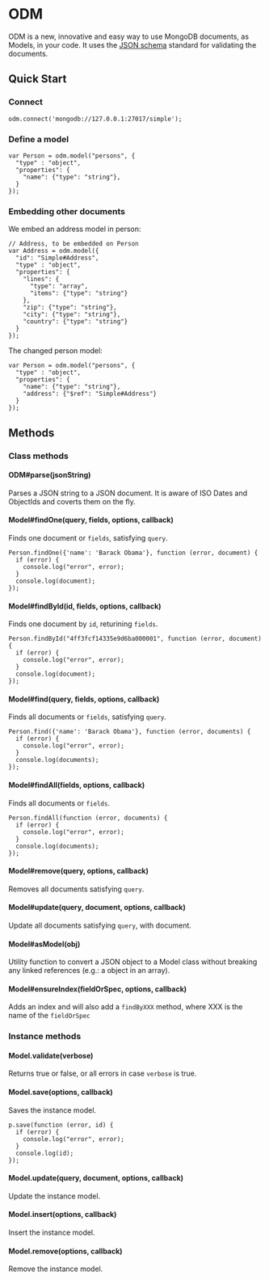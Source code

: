 # ODM

ODM is a new, innovative and easy way to use MongoDB documents, as Models, in your code.
It uses the [JSON schema](http://tools.ietf.org/html/draft-zyp-json-schema-03) standard for validating the documents.

## Quick Start

### Connect

	odm.connect('mongodb://127.0.0.1:27017/simple');

### Define a model

	var Person = odm.model("persons", {
	  "type" : "object",
	  "properties": {
	    "name": {"type": "string"},
	  }
	});

### Embedding other documents

We embed an address model in person:
	
	// Address, to be embedded on Person
	var Address = odm.model({
	  "id": "Simple#Address",
	  "type" : "object",
	  "properties": {
	    "lines": {
	      "type": "array",
	      "items": {"type": "string"}
	    },
	    "zip": {"type": "string"},
	    "city": {"type": "string"},
	    "country": {"type": "string"}
	  }
	});
	
The changed person model:
	
	var Person = odm.model("persons", {
	  "type" : "object",
	  "properties": {
	    "name": {"type": "string"},
	    "address": {"$ref": "Simple#Address"}
	  }
	});


## Methods

### Class methods

#### ODM#parse(jsonString)
Parses a JSON string to a JSON document. It is aware of ISO Dates and ObjectIds and coverts them on the fly.

#### Model#findOne(query, fields, options, callback)
Finds one document or `fields`, satisfying `query`.

	Person.findOne({'name': 'Barack Obama'}, function (error, document) {
	  if (error) {
	    console.log("error", error);
	  }
	  console.log(document);
	});
#### Model#findById(id, fields, options, callback)
Finds one document by `id`, returining `fields`.

	Person.findById("4ff3fcf14335e9d6ba000001", function (error, document) {
	  if (error) {
	    console.log("error", error);
	  }
	  console.log(document);
	});
#### Model#find(query, fields, options, callback)
Finds all documents or `fields`, satisfying `query`.

	Person.find({'name': 'Barack Obama'}, function (error, documents) {
	  if (error) {
	    console.log("error", error);
	  }
	  console.log(documents);
	});
	
#### Model#findAll(fields, options, callback)
Finds all documents or `fields`.

	Person.findAll(function (error, documents) {
	  if (error) {
	    console.log("error", error);
	  }
	  console.log(documents);
	});

#### Model#remove(query, options, callback)
Removes all documents satisfying `query`.

#### Model#update(query, document, options, callback)
Update all documents satisfying `query`, with document.

#### Model#asModel(obj)
Utility function to convert a JSON object to a Model class without breaking any linked references (e.g.: a object in an array).

#### Model#ensureIndex(fieldOrSpec, options, callback)
Adds an index and will also add a `findByXXX` method, where XXX is the name of the `fieldOrSpec`

### Instance methods

#### Model.validate(verbose)
Returns true or false, or all errors in case `verbose` is true.

#### Model.save(options, callback)
Saves the instance model.

	p.save(function (error, id) {
	  if (error) {
	    console.log("error", error);
	  } 
	  console.log(id);
	});

#### Model.update(query, document, options, callback)
Update the instance model.

#### Model.insert(options, callback)
Insert the instance model.

#### Model.remove(options, callback)
Remove the instance model.